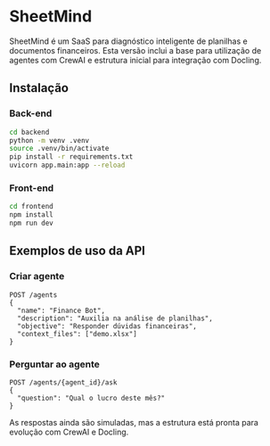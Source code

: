 # SheetMind

SheetMind é um SaaS para diagnóstico inteligente de planilhas e documentos financeiros. Esta versão inclui a base para utilização de agentes com CrewAI e estrutura inicial para integração com Docling.

## Instalação

### Back-end

```bash
cd backend
python -m venv .venv
source .venv/bin/activate
pip install -r requirements.txt
uvicorn app.main:app --reload
```

### Front-end

```bash
cd frontend
npm install
npm run dev
```

## Exemplos de uso da API

### Criar agente

```http
POST /agents
{
  "name": "Finance Bot",
  "description": "Auxilia na análise de planilhas",
  "objective": "Responder dúvidas financeiras",
  "context_files": ["demo.xlsx"]
}
```

### Perguntar ao agente

```http
POST /agents/{agent_id}/ask
{
  "question": "Qual o lucro deste mês?"
}
```

As respostas ainda são simuladas, mas a estrutura está pronta para evolução com CrewAI e Docling.
